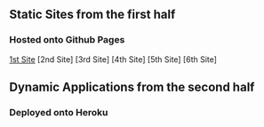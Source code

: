 ## Static Sites from the first half
### Hosted onto Github Pages
[1st Site](https://ny-sa.github.io/test-webdev/test-site-first 'test-site-first')
[2nd Site]
[3rd Site]
[4th Site]
[5th Site]
[6th Site]

## Dynamic Applications from the second half
### Deployed onto Heroku
